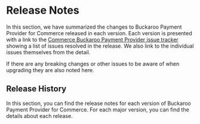 # Release Notes

In this section, we have summarized the changes to Buckaroo Payment Provider for Commerce released in each version. Each version is presented with a link to the [Commerce Buckaroo Payment Provider issue tracker](https://github.com/umbraco/Umbraco.Commerce.PaymentProviders.Buckaroo/issues) showing a list of issues resolved in the release.  We also link to the individual issues themselves from the detail.

If there are any breaking changes or other issues to be aware of when upgrading they are also noted here.


## Release History

In this section, you can find the release notes for each version of Buckaroo Payment Provider for Commerce. For each major version, you can find the details about each release.
